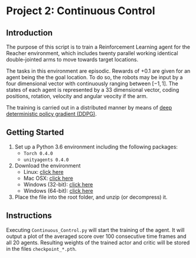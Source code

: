# Project 2: Continuous Control


## Introduction

The purpose of this script is to train a Reinforcement Learning agent for the Reacher environment, which includes twenty parallel working identical double-jointed arms to move towards target locations.

The tasks in this environment are episodic. 
Rewards of +0.1 are given for an agent being the the goal location.
To do so, the robots may be input by a four dimensional vector with continuously ranging between $[-1,1]$. 
The states of each agent is represented by a 33 dimensional vector, coding positions, rotation, velocity and angular veocity if the arm.

The training is carried out in a distributed manner by means of [deep deterministic policy gradient (DDPG)](https://arxiv.org/abs/1509.02971).


## Getting Started

1. Set up a Python 3.6 environment including the following packages:
    - `Torch 0.4.0`
    - `unityagents 0.4.0`
2. Download the environment
    - Linux: [click here](https://s3-us-west-1.amazonaws.com/udacity-drlnd/P2/Reacher/Reacher_Linux.zip)
    - Mac OSX: [click here](https://s3-us-west-1.amazonaws.com/udacity-drlnd/P2/Reacher/Reacher.app.zip)
    - Windows (32-bit): [click here](https://s3-us-west-1.amazonaws.com/udacity-drlnd/P2/Reacher/Reacher_Windows_x86.zip)
    - Windows (64-bit): [click here](https://s3-us-west-1.amazonaws.com/udacity-drlnd/P2/Reacher/Reacher_Windows_x86_64.zip)     
3. Place the file into the root folder, and unzip (or decompress) it.


## Instructions

Executing `Continuous_Control.py` will start the training of the agent. 
It will output a plot of the averaged score over 100 consecutive time frames and all 20 agents. 
Resulting weights of the trained actor and critic will be stored in the files `checkpoint_*.pth`.